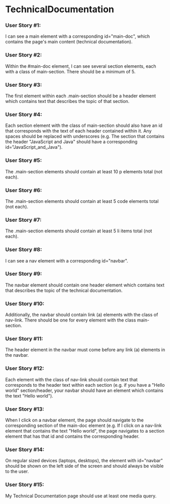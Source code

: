 # TechnicalDocumentation

### User Story #1:

I can see a main element with a corresponding id="main-doc", which contains the page's main content (technical documentation).

### User Story #2:

Within the #main-doc element, I can see several section elements, each with a class of main-section. There should be a minimum of 5.

### User Story #3:

The first element within each .main-section should be a header element which contains text that describes the topic of that section.

### User Story #4:

Each section element with the class of main-section should also have an id that corresponds with the text of each header contained within it. Any spaces should be replaced with underscores (e.g. The section that contains the header "JavaScript and Java" should have a corresponding id="JavaScript_and_Java").

### User Story #5:

The .main-section elements should contain at least 10 p elements total (not each).

### User Story #6:

The .main-section elements should contain at least 5 code elements total (not each).

### User Story #7:

The .main-section elements should contain at least 5 li items total (not each).

### User Story #8:

I can see a nav element with a corresponding id="navbar".

### User Story #9:

The navbar element should contain one header element which contains text that describes the topic of the technical documentation.

### User Story #10:

Additionally, the navbar should contain link (a) elements with the class of nav-link. There should be one for every element with the class main-section.

### User Story #11:

The header element in the navbar must come before any link (a) elements in the navbar.

### User Story #12:

Each element with the class of nav-link should contain text that corresponds to the header text within each section (e.g. if you have a "Hello world" section/header, your navbar should have an element which contains the text "Hello world").

### User Story #13:

When I click on a navbar element, the page should navigate to the corresponding section of the main-doc element (e.g. If I click on a nav-link element that contains the text "Hello world", the page navigates to a section element that has that id and contains the corresponding header.

### User Story #14:

On regular sized devices (laptops, desktops), the element with id="navbar" should be shown on the left side of the screen and should always be visible to the user.

### User Story #15:

My Technical Documentation page should use at least one media query.
